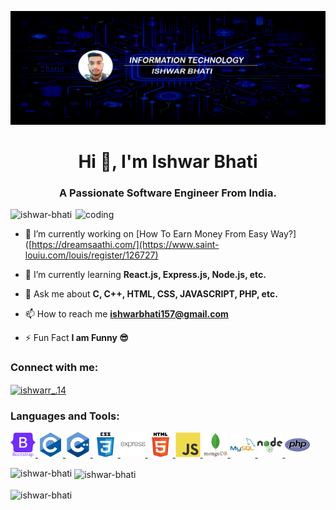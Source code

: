 ![logo](https://github.com/Ishwar-Bhati/Ishwar-Bhati/blob/main/ishwar%20copy.png)
<h1 align="center">Hi 👋, I'm Ishwar Bhati</h1>
<h3 align="center">A Passionate Software Engineer From India.</h3>
<img align="right" alt="coding" width="400" src="https://i.pinimg.com/originals/81/17/8b/81178b47a8598f0c81c4799f2cdd4057.gif">

<p align="left"> <img src="https://komarev.com/ghpvc/?username=ishwar-bhati&label=Profile%20views&color=0e75b6&style=flat" alt="ishwar-bhati" /> </p>

- 🔭 I’m currently working on [How To Earn Money From Easy Way?]([https://dreamsaathi.com/](https://www.saint-louiu.com/louis/register/126727)

- 🌱 I’m currently learning **React.js, Express.js, Node.js, etc.**

- 💬 Ask me about **C, C++, HTML, CSS, JAVASCRIPT, PHP, etc.**

- 📫 How to reach me **ishwarbhati157@gmail.com**

- ⚡ Fun Fact **I am Funny 😎**

<h3 align="left">Connect with me:</h3>
<p align="left">
<a href="https://instagram.com/ishwarr_.14" target="blank"><img align="center" src="https://raw.githubusercontent.com/rahuldkjain/github-profile-readme-generator/master/src/images/icons/Social/instagram.svg" alt="ishwarr_.14" height="30" width="40" /></a>
</p>

<h3 align="left">Languages and Tools:</h3>
<p align="left"> <a href="https://getbootstrap.com" target="_blank" rel="noreferrer"> <img src="https://raw.githubusercontent.com/devicons/devicon/master/icons/bootstrap/bootstrap-plain-wordmark.svg" alt="bootstrap" width="40" height="40"/> </a> <a href="https://www.cprogramming.com/" target="_blank" rel="noreferrer"> <img src="https://raw.githubusercontent.com/devicons/devicon/master/icons/c/c-original.svg" alt="c" width="40" height="40"/> </a> <a href="https://www.w3schools.com/cpp/" target="_blank" rel="noreferrer"> <img src="https://raw.githubusercontent.com/devicons/devicon/master/icons/cplusplus/cplusplus-original.svg" alt="cplusplus" width="40" height="40"/> </a> <a href="https://www.w3schools.com/css/" target="_blank" rel="noreferrer"> <img src="https://raw.githubusercontent.com/devicons/devicon/master/icons/css3/css3-original-wordmark.svg" alt="css3" width="40" height="40"/> </a> <a href="https://expressjs.com" target="_blank" rel="noreferrer"> <img src="https://raw.githubusercontent.com/devicons/devicon/master/icons/express/express-original-wordmark.svg" alt="express" width="40" height="40"/> </a> <a href="https://www.w3.org/html/" target="_blank" rel="noreferrer"> <img src="https://raw.githubusercontent.com/devicons/devicon/master/icons/html5/html5-original-wordmark.svg" alt="html5" width="40" height="40"/> </a> <a href="https://developer.mozilla.org/en-US/docs/Web/JavaScript" target="_blank" rel="noreferrer"> <img src="https://raw.githubusercontent.com/devicons/devicon/master/icons/javascript/javascript-original.svg" alt="javascript" width="40" height="40"/> </a> <a href="https://www.mongodb.com/" target="_blank" rel="noreferrer"> <img src="https://raw.githubusercontent.com/devicons/devicon/master/icons/mongodb/mongodb-original-wordmark.svg" alt="mongodb" width="40" height="40"/> </a> <a href="https://www.mysql.com/" target="_blank" rel="noreferrer"> <img src="https://raw.githubusercontent.com/devicons/devicon/master/icons/mysql/mysql-original-wordmark.svg" alt="mysql" width="40" height="40"/> </a> <a href="https://nodejs.org" target="_blank" rel="noreferrer"> <img src="https://raw.githubusercontent.com/devicons/devicon/master/icons/nodejs/nodejs-original-wordmark.svg" alt="nodejs" width="40" height="40"/> </a> <a href="https://www.php.net" target="_blank" rel="noreferrer"> <img src="https://raw.githubusercontent.com/devicons/devicon/master/icons/php/php-original.svg" alt="php" width="40" height="40"/> </a> </p>

<p><img align="left" src="https://github-readme-stats.vercel.app/api/top-langs?username=ishwar-bhati&show_icons=true&locale=en&layout=compact" alt="ishwar-bhati" /></p>

<p>&nbsp;<img align="center" src="https://github-readme-stats.vercel.app/api?username=ishwar-bhati&show_icons=true&locale=en" alt="ishwar-bhati" /></p>

<p><img align="center" src="https://github-readme-streak-stats.herokuapp.com/?user=ishwar-bhati&" alt="ishwar-bhati" /></p>
